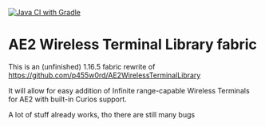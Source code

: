 [![Java CI with Gradle](https://github.com/Mari023/AE2WirelessTerminalLibrary/actions/workflows/gradle.yml/badge.svg)](https://github.com/Mari023/AE2WirelessTerminalLibrary/actions/workflows/gradle.yml)


AE2 Wireless Terminal Library fabric
====================================
This is an (unfinished) 1.16.5 fabric rewrite of https://github.com/p455w0rd/AE2WirelessTerminalLibrary

It will allow for easy addition of Infinite range-capable Wireless Terminals for AE2 with built-in Curios support.

A lot of stuff already works, tho there are still many bugs